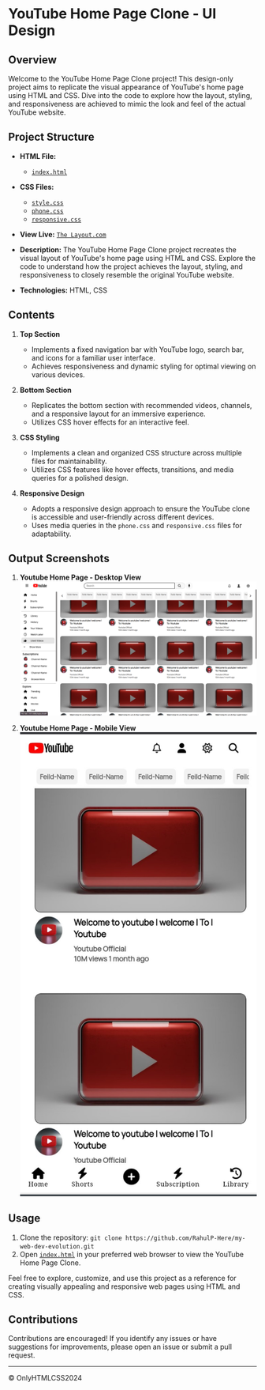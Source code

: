 # YouTube Home Page Clone - UI Design

## Overview

Welcome to the YouTube Home Page Clone project! This design-only project aims to replicate the visual appearance of YouTube's home page using HTML and CSS. Dive into the code to explore how the layout, styling, and responsiveness are achieved to mimic the look and feel of the actual YouTube website.

## Project Structure

- **HTML File:** 
  - [`index.html`](index.html)
  
- **CSS Files:**
  - [`style.css`](style.css)
  - [`phone.css`](phone.css)
  - [`responsive.css`](responsive.css)

- **View Live:** [`The Layout.com`](https://rahulp-here.github.io/my-web-dev-evolution.github.io/Project-6/index.html)

- **Description:** The YouTube Home Page Clone project recreates the visual layout of YouTube's home page using HTML and CSS. Explore the code to understand how the project achieves the layout, styling, and responsiveness to closely resemble the original YouTube website.

- **Technologies:** HTML, CSS

## Contents

1. **Top Section**
   - Implements a fixed navigation bar with YouTube logo, search bar, and icons for a familiar user interface.
   - Achieves responsiveness and dynamic styling for optimal viewing on various devices.

2. **Bottom Section**
   - Replicates the bottom section with recommended videos, channels, and a responsive layout for an immersive experience.
   - Utilizes CSS hover effects for an interactive feel.

3. **CSS Styling**
   - Implements a clean and organized CSS structure across multiple files for maintainability.
   - Utilizes CSS features like hover effects, transitions, and media queries for a polished design.

4. **Responsive Design**
   - Adopts a responsive design approach to ensure the YouTube clone is accessible and user-friendly across different devices.
   - Uses media queries in the `phone.css` and `responsive.css` files for adaptability.

## Output Screenshots

1. **Youtube Home Page - Desktop View**
![Home Page](./img/output/yt-homepage.png)

2. **Youtube Home Page - Mobile View**
![Home Page](./img/output/Mobile.jpg)

## Usage

1. Clone the repository: `git clone https://github.com/RahulP-Here/my-web-dev-evolution.git`
2. Open [`index.html`](index.html) in your preferred web browser to view the YouTube Home Page Clone.

Feel free to explore, customize, and use this project as a reference for creating visually appealing and responsive web pages using HTML and CSS.

## Contributions

Contributions are encouraged! If you identify any issues or have suggestions for improvements, please open an issue or submit a pull request.


---

&copy; OnlyHTMLCSS2024
